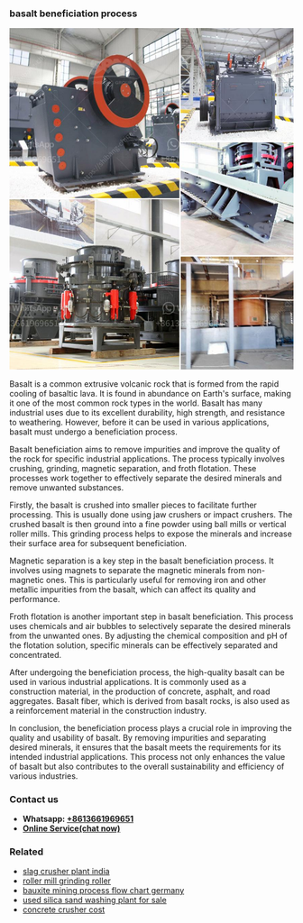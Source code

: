 <h3>basalt beneficiation process</h3><img src='1708589203.jpg' alt=''><p>Basalt is a common extrusive volcanic rock that is formed from the rapid cooling of basaltic lava. It is found in abundance on Earth's surface, making it one of the most common rock types in the world. Basalt has many industrial uses due to its excellent durability, high strength, and resistance to weathering. However, before it can be used in various applications, basalt must undergo a beneficiation process.</p><p>Basalt beneficiation aims to remove impurities and improve the quality of the rock for specific industrial applications. The process typically involves crushing, grinding, magnetic separation, and froth flotation. These processes work together to effectively separate the desired minerals and remove unwanted substances.</p><p>Firstly, the basalt is crushed into smaller pieces to facilitate further processing. This is usually done using jaw crushers or impact crushers. The crushed basalt is then ground into a fine powder using ball mills or vertical roller mills. This grinding process helps to expose the minerals and increase their surface area for subsequent beneficiation.</p><p>Magnetic separation is a key step in the basalt beneficiation process. It involves using magnets to separate the magnetic minerals from non-magnetic ones. This is particularly useful for removing iron and other metallic impurities from the basalt, which can affect its quality and performance.</p><p>Froth flotation is another important step in basalt beneficiation. This process uses chemicals and air bubbles to selectively separate the desired minerals from the unwanted ones. By adjusting the chemical composition and pH of the flotation solution, specific minerals can be effectively separated and concentrated.</p><p>After undergoing the beneficiation process, the high-quality basalt can be used in various industrial applications. It is commonly used as a construction material, in the production of concrete, asphalt, and road aggregates. Basalt fiber, which is derived from basalt rocks, is also used as a reinforcement material in the construction industry.</p><p>In conclusion, the beneficiation process plays a crucial role in improving the quality and usability of basalt. By removing impurities and separating desired minerals, it ensures that the basalt meets the requirements for its intended industrial applications. This process not only enhances the value of basalt but also contributes to the overall sustainability and efficiency of various industries.</p><h3>Contact us</h3><ul><li><strong>Whatsapp:&nbsp;<a href="https://wa.me/8613661969651">+8613661969651</a></strong></li><li><a href="https://swt.shibang-china.com/?git&amp;zhl&amp;basalt beneficiation process"><strong>Online Service(chat now)</strong></a></li></ul><h3>Related</h3><ul><li><a href='slag crusher plant india.md'>slag crusher plant india</a></li><li><a href='roller mill grinding roller.md'>roller mill grinding roller</a></li><li><a href='bauxite mining process flow chart germany.md'>bauxite mining process flow chart germany</a></li><li><a href='used silica sand washing plant for sale.md'>used silica sand washing plant for sale</a></li><li><a href='concrete crusher cost.md'>concrete crusher cost</a></li></ul>